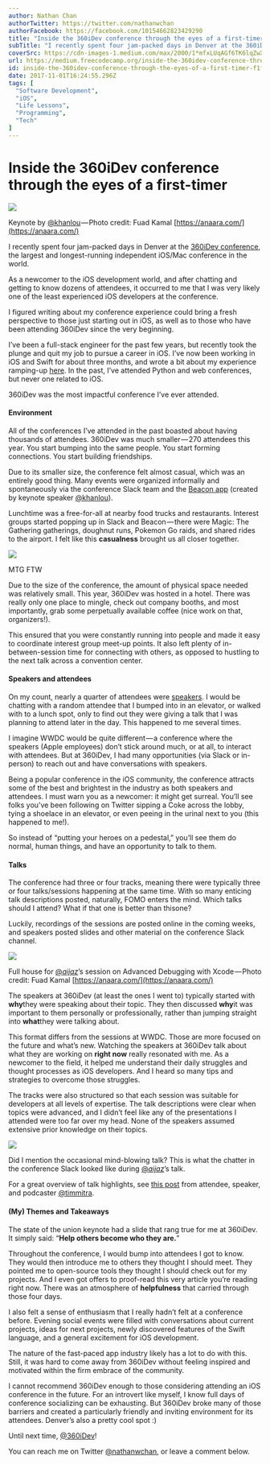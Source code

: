 ```yaml
---
author: Nathan Chan
authorTwitter: https://twitter.com/nathanwchan
authorFacebook: https://facebook.com/10154662823429290
title: "Inside the 360iDev conference through the eyes of a first-timer"
subTitle: "I recently spent four jam-packed days in Denver at the 360iDev conference, the largest and longest-running independent iOS/Mac conference..."
coverSrc: https://cdn-images-1.medium.com/max/2000/1*mfxLUqAGf6TK6lqZwX_12w.jpeg
url: https://medium.freecodecamp.org/inside-the-360idev-conference-through-the-eyes-of-a-first-timer-f1f639c7e52a
id: inside-the-360idev-conference-through-the-eyes-of-a-first-timer-f1f639c7e52a
date: 2017-11-01T16:24:55.296Z
tags: [
  "Software Development",
  "iOS",
  "Life Lessons",
  "Programming",
  "Tech"
]
---
```

# Inside the 360iDev conference through the eyes of a first-timer







![](https://cdn-images-1.medium.com/max/2000/1*mfxLUqAGf6TK6lqZwX_12w.jpeg)

Keynote by [@khanlou](https://twitter.com/khanlou) — Photo credit: Fuad Kamal [https://anaara.com/](https://anaara.com/)







I recently spent four jam-packed days in Denver at the [360iDev conference](https://360idev.com/), the largest and longest-running independent iOS/Mac conference in the world.

As a newcomer to the iOS development world, and after chatting and getting to know dozens of attendees, it occurred to me that I was very likely one of the least experienced iOS developers at the conference.

I figured writing about my conference experience could bring a fresh perspective to those just starting out in iOS, as well as to those who have been attending 360iDev since the very beginning.

I’ve been a full-stack engineer for the past few years, but recently took the plunge and quit my job to pursue a career in iOS. I’ve now been working in iOS and Swift for about three months, and wrote a bit about my experience ramping-up [here](https://medium.com/swift-programming/10-things-i-like-about-swift-7bbd40cabb79). In the past, I’ve attended Python and web conferences, but never one related to iOS.

360iDev was the most impactful conference I’ve ever attended.

#### Environment

All of the conferences I’ve attended in the past boasted about having thousands of attendees. 360iDev was much smaller — 270 attendees this year. You start bumping into the same people. You start forming connections. You start building friendships.

Due to its smaller size, the conference felt almost casual, which was an entirely good thing. Many events were organized informally and spontaneously via the conference Slack team and the [Beacon app](http://beacon.party/) (created by keynote speaker [@khanlou](https://twitter.com/khanlou)).

Lunchtime was a free-for-all at nearby food trucks and restaurants. Interest groups started popping up in Slack and Beacon — there were Magic: The Gathering gatherings, doughnut runs, Pokemon Go raids, and shared rides to the airport. I felt like this **casualness** brought us all closer together.



![](https://cdn-images-1.medium.com/max/1600/1*1IFllCJutk6zWaOXJDTnJg.jpeg)

MTG FTW



Due to the size of the conference, the amount of physical space needed was relatively small. This year, 360iDev was hosted in a hotel. There was really only one place to mingle, check out company booths, and most importantly, grab some perpetually available coffee (nice work on that, organizers!).

This ensured that you were constantly running into people and made it easy to coordinate interest group meet-up points. It also left plenty of in-between-session time for connecting with others, as opposed to hustling to the next talk across a convention center.

#### Speakers and attendees

On my count, nearly a quarter of attendees were [speakers](https://360idev.com/speakers/). I would be chatting with a random attendee that I bumped into in an elevator, or walked with to a lunch spot, only to find out they were giving a talk that I was planning to attend later in the day. This happened to me several times.

I imagine WWDC would be quite different — a conference where the speakers (Apple employees) don’t stick around much, or at all, to interact with attendees. But at 360iDev, I had many opportunities (via Slack or in-person) to reach out and have conversations with speakers.

Being a popular conference in the iOS community, the conference attracts some of the best and brightest in the industry as both speakers and attendees. I must warn you as a newcomer: it might get surreal. You’ll see folks you’ve been following on Twitter sipping a Coke across the lobby, tying a shoelace in an elevator, or even peeing in the urinal next to you (this happened to me!).

So instead of “putting your heroes on a pedestal,” you’ll see them do normal, human things, and have an opportunity to talk to them.

#### Talks

The conference had three or four tracks, meaning there were typically three or four talks/sessions happening at the same time. With so many enticing talk descriptions posted, naturally, FOMO enters the mind. Which talks should I attend? What if that one is better than thisone?

Luckily, recordings of the sessions are posted online in the coming weeks, and speakers posted slides and other material on the conference Slack channel.



![](https://cdn-images-1.medium.com/max/1600/1*u-jPm8cur_sVOGVMCxk3SQ.jpeg)

Full house for [@_aijaz_](https://twitter.com/_aijaz_)’s session on Advanced Debugging with Xcode — Photo credit: Fuad Kamal [https://anaara.com/](https://anaara.com/)



The speakers at 360iDev (at least the ones I went to) typically started with **why**they were speaking about their topic. They then discussed **why**it was important to them personally or professionally, rather than jumping straight into **what**they were talking about.

This format differs from the sessions at WWDC. Those are more focused on the future and what’s new. Watching the speakers at 360iDev talk about what they are working on **right now** really resonated with me. As a newcomer to the field, it helped me understand their daily struggles and thought processes as iOS developers. And I heard so many tips and strategies to overcome those struggles.

The tracks were also structured so that each session was suitable for developers at all levels of expertise. The talk descriptions were clear when topics were advanced, and I didn’t feel like any of the presentations I attended were too far over my head. None of the speakers assumed extensive prior knowledge on their topics.



![](https://cdn-images-1.medium.com/max/1600/1*5L1xKU1crvaaAJH5YVmUfQ.png)

Did I mention the occasional mind-blowing talk? This is what the chatter in the conference Slack looked like during [@_aijaz_](https://twitter.com/_aijaz_)’s talk.



For a great overview of talk highlights, see [this post](https://www.raywenderlich.com/169338/360idev-2017-conference-highlights) from attendee, speaker, and podcaster [@timmitra](https://twitter.com/timmitra).

#### (My) Themes and Takeaways

The state of the union keynote had a slide that rang true for me at 360iDev. It simply said: “**Help others become who they are.**”

Throughout the conference, I would bump into attendees I got to know. They would then introduce me to others they thought I should meet. They pointed me to open-source tools they thought I should check out for my projects. And I even got offers to proof-read this very article you’re reading right now. There was an atmosphere of **helpfulness** that carried through those four days.

I also felt a sense of enthusiasm that I really hadn’t felt at a conference before. Evening social events were filled with conversations about current projects, ideas for next projects, newly discovered features of the Swift language, and a general excitement for iOS development.

The nature of the fast-paced app industry likely has a lot to do with this. Still, it was hard to come away from 360iDev without feeling inspired and motivated within the firm embrace of the community.

I cannot recommend 360iDev enough to those considering attending an iOS conference in the future. For an introvert like myself, I know full days of conference socializing can be exhausting. But 360iDev broke many of those barriers and created a particularly friendly and inviting environment for its attendees. Denver’s also a pretty cool spot :)

Until next time, [@360iDev](https://twitter.com/360iDev)!

You can reach me on Twitter [@nathanwchan](https://twitter.com/nathanwchan), or leave a comment below.








